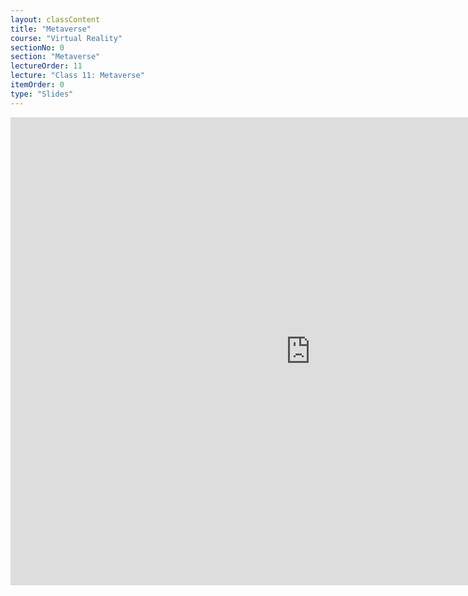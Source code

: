 ```yaml
---
layout: classContent
title: "Metaverse"
course: "Virtual Reality"
sectionNo: 0
section: "Metaverse"
lectureOrder: 11
lecture: "Class 11: Metaverse"
itemOrder: 0
type: "Slides"
---
```


<iframe src="https://docs.google.com/presentation/d/e/2PACX-1vQGNP-YTtrIJwUgIo18yrsPcs7eczfiy8VJRK_YWzupOxP4GYm67jm-wKUG4gzakNHvH95hl3QbNySp/embed?start=false&loop=false&delayms=3000" frameborder="0" width="960" height="749" allowfullscreen="true" mozallowfullscreen="true" webkitallowfullscreen="true"></iframe>